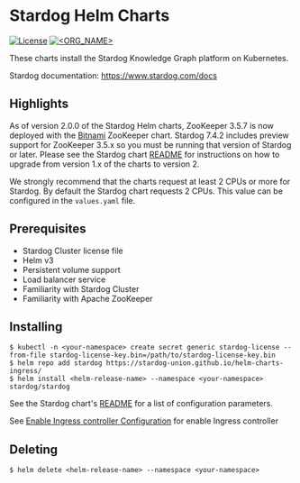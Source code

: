 Stardog Helm Charts
===================

[![License](https://img.shields.io/badge/License-Apache%202.0-blue.svg)](https://opensource.org/licenses/Apache-2.0)
[![<ORG_NAME>](https://circleci.com/gh/stardog-union/helm-charts.svg?style=shield&circle-token=213cf9bca0acf5d3945dfd5d746b48f1c2d436e0)](https://app.circleci.com/pipelines/gh/stardog-union/helm-charts)

These charts install the Stardog Knowledge Graph platform on Kubernetes.

Stardog documentation: https://www.stardog.com/docs

Highlights
----------

As of version 2.0.0 of the Stardog Helm charts, ZooKeeper 3.5.7 is now deployed
with the [Bitnami](https://github.com/bitnami/charts/tree/master/bitnami/zookeeper)
ZooKeeper chart. Stardog 7.4.2 includes preview support for ZooKeeper 3.5.x so you
must be running that version of Stardog or later. Please see the Stardog chart
[README](https://github.com/stardog-union/helm-charts/blob/master/charts/stardog/README.md)
for instructions on how to upgrade from version 1.x of the charts to version 2.

We strongly recommend that the charts request at least 2 CPUs or more for Stardog.
By default the Stardog chart requests 2 CPUs. This value can be configured in the
`values.yaml` file.

Prerequisites
-------------

- Stardog Cluster license file
- Helm v3
- Persistent volume support
- Load balancer service
- Familiarity with Stardog Cluster
- Familiarity with Apache ZooKeeper

Installing
----------

```
$ kubectl -n <your-namespace> create secret generic stardog-license --from-file stardog-license-key.bin=/path/to/stardog-license-key.bin
$ helm repo add stardog https://stardog-union.github.io/helm-charts-ingress/
$ helm install <helm-release-name> --namespace <your-namespace> stardog/stardog
```

See the Stardog chart's [README](https://github.com/stardog-union/helm-charts/blob/master/charts/stardog/README.md)
for a list of configuration parameters.

See [Enable Ingress controller Configuration](README-ingress.md) for enable Ingress controller

Deleting
--------

```
$ helm delete <helm-release-name> --namespace <your-namespace>
```
